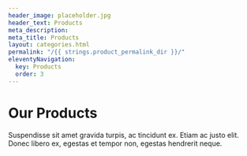 ```yaml
---
header_image: placeholder.jpg
header_text: Products
meta_description:
meta_title: Products
layout: categories.html
permalink: "/{{ strings.product_permalink_dir }}/"
eleventyNavigation:
  key: Products
  order: 3
---
```


# Our Products

Suspendisse sit amet gravida turpis, ac tincidunt ex. Etiam ac justo elit. Donec libero ex, egestas et tempor non, egestas hendrerit neque.

